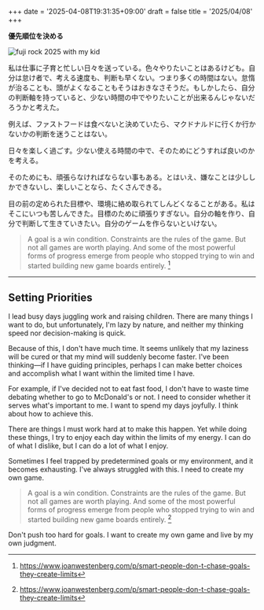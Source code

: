 +++
date = '2025-04-08T19:31:35+09:00'
draft = false
title = '2025/04/08'
+++

**優先順位を決める**

![fuji rock 2025 with my kid](https://ukitazume.github.io/diary/posts/IMG_3468.jpeg)

私は仕事に子育と忙しい日々を送っている。色々やりたいことはあるけども。自分は怠け者で、考える速度も、判断も早くない。つまり多くの時間はない。怠惰が治ることも、頭がよくなることもそうはおきなさそうだ。もしかしたら、自分の判断軸を持っていると、少ない時間の中でやりたいことが出来るんじゃないだろうかと考えた。

例えば、ファストフードは食べないと決めていたら、マクドナルドに行くか行かないかの判断を迷うことはない。

日々を楽しく過ごす。少ない使える時間の中で、そのためにどうすれば良いのかを考える。

そのためにも、頑張らなければならない事もある。とはいえ、嫌なことは少ししかできないし、楽しいことなら、たくさんできる。

目の前の定められた目標や、環境に絡め取られてしんどくなることがある。私はそこにいつも苦しんできた。目標のために頑張りすぎない。自分の軸を作り、自分で判断して生きていきたい。自分のゲームを作らないといけない。

> A goal is a win condition. Constraints are the rules of the game. But not all games are worth playing. And some of the most powerful forms of progress emerge from people who stopped trying to win and started building new game boards entirely.
[^1]


---

## Setting Priorities

I lead busy days juggling work and raising children. There are many things I want to do, but unfortunately, I'm lazy by nature, and neither my thinking speed nor decision-making is quick. 

Because of this, I don't have much time. It seems unlikely that my laziness will be cured or that my mind will suddenly become faster. I've been thinking—if I have guiding principles, perhaps I can make better choices and accomplish what I want within the limited time I have.

For example, if I've decided not to eat fast food, I don't have to waste time debating whether to go to McDonald's or not. I need to consider whether it serves what's important to me.
I want to spend my days joyfully. I think about how to achieve this.

There are things I must work hard at to make this happen. Yet while doing these things, I try to enjoy each day within the limits of my energy. I can do of what I dislike, but I can do a lot of what I enjoy.

Sometimes I feel trapped by predetermined goals or my environment, and it becomes exhausting. I've always struggled with this. I need to create my own game.

> A goal is a win condition. Constraints are the rules of the game. But not all games are worth playing. And some of the most powerful forms of progress emerge from people who stopped trying to win and started building new game boards entirely.
[^1]

Don't push too hard for goals. I want to create my own game and live by my own judgment.

[^1]: https://www.joanwestenberg.com/p/smart-people-don-t-chase-goals-they-create-limits
